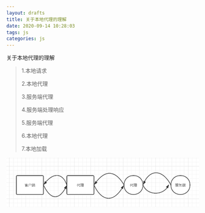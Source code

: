 ```yaml
---
layout: drafts
title: 关于本地代理的理解
date: 2020-09-14 10:28:03
tags: js
categories: js
---
```


关于本地代理的理解

>1.本地请求
>
>2.本地代理
>
>3.服务端代理
>
>4.服务端处理响应
>
>5.服务端代理
>
>6.本地代理
>
>7.本地加载

![image-20200805113441393](%E5%85%B3%E4%BA%8E%E6%9C%AC%E5%9C%B0%E4%BB%A3%E7%90%86%E7%9A%84%E7%90%86%E8%A7%A3/image-20200805113441393.png)